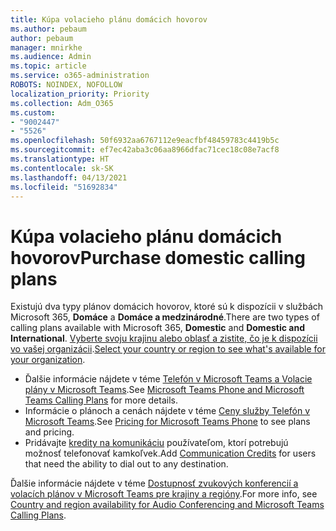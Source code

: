 ```yaml
---
title: Kúpa volacieho plánu domácich hovorov
ms.author: pebaum
author: pebaum
manager: mnirkhe
ms.audience: Admin
ms.topic: article
ms.service: o365-administration
ROBOTS: NOINDEX, NOFOLLOW
localization_priority: Priority
ms.collection: Adm_O365
ms.custom:
- "9002447"
- "5526"
ms.openlocfilehash: 50f6932aa6767112e9eacfbf48459783c4419b5c
ms.sourcegitcommit: ef7ec42aba3c06aa8966dfac71cec18c08e7acf8
ms.translationtype: HT
ms.contentlocale: sk-SK
ms.lasthandoff: 04/13/2021
ms.locfileid: "51692834"
---
```

# <a name="purchase-domestic-calling-plans"></a><span data-ttu-id="f9785-102">Kúpa volacieho plánu domácich hovorov</span><span class="sxs-lookup"><span data-stu-id="f9785-102">Purchase domestic calling plans</span></span>

<span data-ttu-id="f9785-103">Existujú dva typy plánov domácich hovorov, ktoré sú k dispozícii v službách Microsoft 365, **Domáce** a **Domáce a medzinárodné**.</span><span class="sxs-lookup"><span data-stu-id="f9785-103">There are two types of calling plans available with Microsoft 365, **Domestic** and **Domestic and International**.</span></span> <span data-ttu-id="f9785-104">[Vyberte svoju krajinu alebo oblasť a zistite, čo je k dispozícii vo vašej organizácii](https://docs.microsoft.com/MicrosoftTeams/country-and-region-availability-for-audio-conferencing-and-calling-plans/country-and-region-availability-for-audio-conferencing-and-calling-plans#select-your-country-or-region-to-see-whats-available-for-your-organization).</span><span class="sxs-lookup"><span data-stu-id="f9785-104">[Select your country or region to see what's available for your organization](https://docs.microsoft.com/MicrosoftTeams/country-and-region-availability-for-audio-conferencing-and-calling-plans/country-and-region-availability-for-audio-conferencing-and-calling-plans#select-your-country-or-region-to-see-whats-available-for-your-organization).</span></span>

- <span data-ttu-id="f9785-105">Ďalšie informácie nájdete v téme [Telefón v Microsoft Teams a Volacie plány v Microsoft Teams](https://docs.microsoft.com/MicrosoftTeams/calling-plan-landing-page).</span><span class="sxs-lookup"><span data-stu-id="f9785-105">See [Microsoft Teams Phone and Microsoft Teams Calling Plans](https://docs.microsoft.com/MicrosoftTeams/calling-plan-landing-page) for more details.</span></span>
- <span data-ttu-id="f9785-106">Informácie o plánoch a cenách nájdete v téme [Ceny služby Telefón v Microsoft Teams](https://www.microsoft.com/microsoft-365/microsoft-teams/voice-calling#Requirements).</span><span class="sxs-lookup"><span data-stu-id="f9785-106">See [Pricing for Microsoft Teams Phone](https://www.microsoft.com/microsoft-365/microsoft-teams/voice-calling#Requirements) to see plans and pricing.</span></span>
- <span data-ttu-id="f9785-107">Pridávajte [kredity na komunikáciu](https://docs.microsoft.com/MicrosoftTeams/country-and-region-availability-for-audio-conferencing-and-calling-plans/country-and-region-availability-for-audio-conferencing-and-calling-plans#communications-credits) používateľom, ktorí potrebujú možnosť telefonovať kamkoľvek.</span><span class="sxs-lookup"><span data-stu-id="f9785-107">Add [Communication Credits](https://docs.microsoft.com/MicrosoftTeams/country-and-region-availability-for-audio-conferencing-and-calling-plans/country-and-region-availability-for-audio-conferencing-and-calling-plans#communications-credits) for users that need the ability to dial out to any destination.</span></span>

<span data-ttu-id="f9785-108">Ďalšie informácie nájdete v téme [Dostupnosť zvukových konferencií a volacích plánov v Microsoft Teams pre krajiny a regióny](https://docs.microsoft.com/MicrosoftTeams/country-and-region-availability-for-audio-conferencing-and-calling-plans/country-and-region-availability-for-audio-conferencing-and-calling-plans).</span><span class="sxs-lookup"><span data-stu-id="f9785-108">For more info, see [Country and region availability for Audio Conferencing and Microsoft Teams Calling Plans](https://docs.microsoft.com/MicrosoftTeams/country-and-region-availability-for-audio-conferencing-and-calling-plans/country-and-region-availability-for-audio-conferencing-and-calling-plans).</span></span> 
